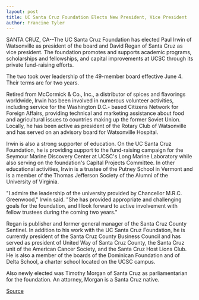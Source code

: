 ```yaml
---
layout: post
title: UC Santa Cruz Foundation Elects New President, Vice President
author: Francine Tyler
---
```


SANTA CRUZ, CA--The UC Santa Cruz Foundation has elected Paul Irwin of Watsonville as president of the board and David Regan of Santa Cruz as vice president. The foundation promotes and supports academic programs, scholarships and fellowships, and capital improvements at UCSC through its private fund-raising efforts.

The two took over leadership of the 49-member board effective June 4. Their terms are for two years.

Retired from McCormick & Co., Inc., a distributor of spices and flavorings worldwide, Irwin has been involved in numerous volunteer activities, including service for the Washington D.C.- based Citizens Network for Foreign Affairs, providing technical and marketing assistance about food and agricultural issues to countries making up the former Soviet Union. Locally, he has been active as president of the Rotary Club of Watsonville and has served on an advisory board for Watsonville Hospital.

Irwin is also a strong supporter of education. On the UC Santa Cruz Foundation, he is providing support to the fund-raising campaign for the Seymour Marine Discovery Center at UCSC's Long Marine Laboratory while also serving on the foundation's Capital Projects Committee. In other educational activities, Irwin is a trustee of the Putney School in Vermont and is a member of the Thomas Jefferson Society of the Alumni of the University of Virginia.

"I admire the leadership of the university provided by Chancellor M.R.C. Greenwood," Irwin said. "She has provided appropriate and challenging goals for the foundation, and I look forward to active involvement with fellow trustees during the coming two years."

Regan is publisher and former general manager of the Santa Cruz County Sentinel. In addition to his work with the UC Santa Cruz Foundation, he is currently president of the Santa Cruz County Business Council and has served as president of United Way of Santa Cruz County, the Santa Cruz unit of the American Cancer Society, and the Santa Cruz Host Lions Club. He is also a member of the boards of the Dominican Foundation and of Delta School, a charter school located on the UCSC campus.

Also newly elected was Timothy Morgan of Santa Cruz as parliamentarian for the foundation. An attorney, Morgan is a Santa Cruz native.

[Source](http://www1.ucsc.edu/news_events/press_releases/archive/98-99/06-99/new_ucsc_fdn_officers.htm "Permalink to UCSC Foundation elects new president, vice president")